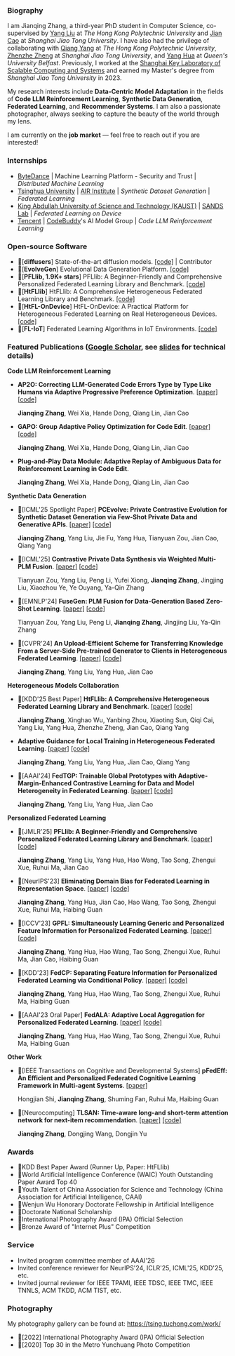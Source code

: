 ### Biography

I am Jianqing Zhang, a third-year PhD student in Computer Science, co-supervised by [Yang Liu](https://sites.google.com/site/yangliuveronica/) at _The Hong Kong Polytechnic University_ and [Jian Cao](https://scholar.google.com/citations?hl=zh-CN&user=aEacdCQAAAAJ) at _Shanghai Jiao Tong University_. I have also had the privilege of collaborating with [Qiang Yang](https://scholar.google.com/citations?user=1LxWZLQAAAAJ&hl=en&oi=ao) at _The Hong Kong Polytechnic University_, [Zhenzhe Zheng](https://scholar.google.com/citations?hl=en&user=kx_5xxEAAAAJ) at _Shanghai Jiao Tong University_, and [Yang Hua](https://scholar.google.com/citations?hl=zh-CN&user=N0tFi8MAAAAJ) at _Queen's University Belfast_. Previously, I worked at the [Shanghai Key Laboratory of Scalable Computing and Systems](https://tcloud.sjtu.edu.cn/) and earned my Master's degree from _Shanghai Jiao Tong University_ in 2023.

My research interests include **Data-Centric Model Adaptation** in the fields of **Code LLM Reinforcement Learning**, **Synthetic Data Generation**, **Federated Learning**, and **Recommender Systems**. I am also a passionate photographer, always seeking to capture the beauty of the world through my lens.

I am currently on the **job market** — feel free to reach out if you are interested!


### Internships

- [ByteDance](https://www.bytedance.com/en) | Machine Learning Platform - Security and Trust | *Distributed Machine Learning*
- [Tsinghua University](https://www.tsinghua.edu.cn/en/) | [AIR Institute](https://air.tsinghua.edu.cn/en/) | *Synthetic Dataset Generation* | *Federated Learning* 
- [King Abdullah University of Science and Technology (KAUST)](https://www.kaust.edu.sa/en/) | [SANDS Lab](https://sands.kaust.edu.sa/#sands) | *Federated Learning on Device* 
- [Tencent](https://www.tencent.com/) | [CodeBuddy](https://www.codebuddy.ai/)'s AI Model Group | *Code LLM Reinforcement Learning*

### Open-source Software

- 🎉\[**diffusers**\] State-of-the-art diffusion models. [\[code\]](https://github.com/huggingface/diffusers/tree/v0.29.2-patch) | Contributor
- 🎉\[**EvolveGen**\] Evolutional Data Generation Platform. [\[code\]](https://github.com/TsingZ0/EvolveGen)
- 🎉\[**PFLlib, 1.9K+ stars**\] PFLlib: A Beginner-Friendly and Comprehensive Personalized Federated Learning Library and Benchmark. [\[code\]](https://github.com/TsingZ0/PFLlib)
- 🎉\[**HtFLlib**\] HtFLlib: A Comprehensive Heterogeneous Federated Learning Library and Benchmark. [\[code\]](https://github.com/TsingZ0/HtFL)
- 🎉\[**HtFL-OnDevice**\] HtFL-OnDevice: A Practical Platform for Heterogeneous Federated Learning on Real Heterogeneous Devices. [\[code\]](https://github.com/TsingZ0/HtFL-OnDevice)
- 🎉\[**FL-IoT**\] Federated Learning Algorithms in IoT Environments. [\[code\]](https://github.com/TsingZ0/FL-IoT)


### Featured Publications ([Google Scholar](https://scholar.google.com/citations?user=lppe2vwAAAAJ), see [slides](./slides_for_summary.pdf) for technical details)

**Code LLM Reinforcement Learning**

- **AP2O: Correcting LLM-Generated Code Errors Type by Type Like Humans via Adaptive Progressive Preference Optimization**. [\[paper\]](https://arxiv.org/abs/2510.02393) [\[code\]](https://github.com/TsingZ0/AP2O)

    **Jianqing Zhang**, Wei Xia, Hande Dong, Qiang Lin, Jian Cao

- **GAPO: Group Adaptive Policy Optimization for Code Edit**. [\[paper\]](https://arxiv.org/abs/2510.21830) [\[code\]](https://github.com/TsingZ0/verl-GAPO)

    **Jianqing Zhang**, Wei Xia, Hande Dong, Qiang Lin, Jian Cao

- **Plug-and-Play Data Module: Adaptive Replay of Ambiguous Data for Reinforcement Learning in Code Edit**. 

    **Jianqing Zhang**, Wei Xia, Hande Dong, Qiang Lin, Jian Cao

**Synthetic Data Generation**
- 🎉\[ICML'25 Spotlight Paper\] **PCEvolve: Private Contrastive Evolution for Synthetic Dataset Generation via Few-Shot Private Data and Generative APIs**. [\[paper\]](https://arxiv.org/abs/2506.05407) [\[code\]](https://github.com/TsingZ0/PCEvolve)

    **Jianqing Zhang**, Yang Liu, Jie Fu, Yang Hua, Tianyuan Zou, Jian Cao, Qiang Yang 
- 🎉\[ICML'25\] **Contrastive Private Data Synthesis via Weighted Multi-PLM Fusion**. [\[paper\]](https://arxiv.org/pdf/2502.00245) [\[code\]](https://github.com/LindaLydia/WASP)

    Tianyuan Zou, Yang Liu, Peng Li, Yufei Xiong, **Jianqing Zhang**, Jingjing Liu, Xiaozhou Ye, Ye Ouyang, Ya-Qin Zhang 
- 🎉\[EMNLP'24\] **FuseGen: PLM Fusion for Data-Generation Based Zero-Shot Learning**. [\[paper\]](https://arxiv.org/abs/2406.12527) [\[code\]](https://github.com/LindaLydia/FuseGen)

    Tianyuan Zou, Yang Liu, Peng Li, **Jianqing Zhang**, Jingjing Liu, Ya-Qin Zhang 
- 🎉\[CVPR'24\] **An Upload-Efficient Scheme for Transferring Knowledge From a Server-Side Pre-trained Generator to Clients in Heterogeneous Federated Learning**. [\[paper\]](https://arxiv.org/abs/2403.15760) [\[code\]](https://github.com/TsingZ0/FedKTL)

    **Jianqing Zhang**, Yang Liu, Yang Hua, Jian Cao 

**Heterogeneous Models Collaboration**
- 🎉\[KDD'25 Best Paper\] **HtFLlib: A Comprehensive Heterogeneous Federated Learning Library and Benchmark**. [\[paper\]](http://arxiv.org/abs/2506.03954) [\[code\]](https://github.com/TsingZ0/HtFL)

    **Jianqing Zhang**, Xinghao Wu, Yanbing Zhou, Xiaoting Sun, Qiqi Cai, Yang Liu, Yang Hua, Zhenzhe Zheng, Jian Cao, Qiang Yang
- **Adaptive Guidance for Local Training in Heterogeneous Federated Learning**. [\[paper\]](https://arxiv.org/abs/2410.06490) [\[code\]](https://github.com/TsingZ0/FedL2G)

    **Jianqing Zhang**, Yang Liu, Yang Hua, Jian Cao, Qiang Yang 
- 🎉\[AAAI'24\] **FedTGP: Trainable Global Prototypes with Adaptive-Margin-Enhanced Contrastive Learning for Data and Model Heterogeneity in Federated Learning**. [\[paper\]](https://arxiv.org/abs/2401.03230) [\[code\]](https://github.com/TsingZ0/FedTGP)

    **Jianqing Zhang**, Yang Liu, Yang Hua, Jian Cao 

**Personalized Federated Learning**
- 🎉\[JMLR'25\] **PFLlib: A Beginner-Friendly and Comprehensive Personalized Federated Learning Library and Benchmark**. [\[paper\]](https://www.jmlr.org/papers/v26/23-1634.html) [\[code\]](https://github.com/TsingZ0/PFLlib)

    **Jianqing Zhang**, Yang Liu, Yang Hua, Hao Wang, Tao Song, Zhengui Xue, Ruhui Ma, Jian Cao
- 🎉\[NeurIPS'23\] **Eliminating Domain Bias for Federated Learning in Representation Space**. [\[paper\]](https://arxiv.org/abs/2311.14975) [\[code\]](https://github.com/TsingZ0/DBE)

    **Jianqing Zhang**, Yang Hua, Jian Cao, Hao Wang, Tao Song, Zhengui Xue, Ruhui Ma, Haibing Guan 
- 🎉\[ICCV'23\] **GPFL: Simultaneously Learning Generic and Personalized Feature Information for Personalized Federated Learning**. [\[paper\]](https://arxiv.org/pdf/2308.10279v3.pdf) [\[code\]](https://github.com/TsingZ0/GPFL)

    **Jianqing Zhang**, Yang Hua, Hao Wang, Tao Song, Zhengui Xue, Ruhui Ma, Jian Cao, Haibing Guan 
- 🎉\[KDD'23\] **FedCP: Separating Feature Information for Personalized Federated Learning via Conditional Policy**. [\[paper\]](https://arxiv.org/pdf/2307.01217v2.pdf) [\[code\]](https://github.com/TsingZ0/FedCP)

    **Jianqing Zhang**, Yang Hua, Hao Wang, Tao Song, Zhengui Xue, Ruhui Ma, Haibing Guan 
- 🎉\[AAAI'23 Oral Paper\] **FedALA: Adaptive Local Aggregation for Personalized Federated Learning**. [\[paper\]](https://arxiv.org/pdf/2212.01197v4.pdf) [\[code\]](https://github.com/TsingZ0/FedALA)

    **Jianqing Zhang**, Yang Hua, Hao Wang, Tao Song, Zhengui Xue, Ruhui Ma, Haibing Guan 

**Other Work**
- 🎉\[IEEE Transactions on Cognitive and Developmental Systems\] **pFedEff: An Efficient and Personalized Federated Cognitive Learning Framework in Multi-agent Systems**. [\[paper\]](https://ieeexplore.ieee.org/abstract/document/10163405/)

    Hongjian Shi, **Jianqing Zhang**, Shuming Fan, Ruhui Ma, Haibing Guan 
- 🎉\[Neurocomputing\] **TLSAN: Time-aware long-and short-term attention network for next-item recommendation**. [\[paper\]](https://doi.org/10.1016/j.neucom.2021.02.015) [\[code\]](https://github.com/TsingZ0/TLSAN)

    **Jianqing Zhang**, Dongjing Wang, Dongjin Yu 


### Awards

- 🎉KDD Best Paper Award (Runner Up, Paper: HtFLlib)
- 🎉World Artificial Intelligence Conference (WAIC) Youth Outstanding Paper Award Top 40
- 🎉Youth Talent of China Association for Science and Technology (China Association for Artificial Intelligence, CAAI)
- 🎉Wenjun Wu Honorary Doctorate Fellowship in Artificial Intelligence
- 🎉Doctorate National Scholarship
- 🎉International Photography Award (IPA) Official Selection
- 🎉Bronze Award of "Internet Plus" Competition


### Service

- Invited program committee member of AAAI'26
- Invited conference reviewer for NeurIPS'24, ICLR'25, ICML'25, KDD'25, etc.
- Invited journal reviewer for IEEE TPAMI, IEEE TDSC, IEEE TMC, IEEE TNNLS, ACM TKDD, ACM TIST, etc.


### Photography

My photography gallery can be found at: https://tsing.tuchong.com/work/

- 🎉\[2022\] International Photography Award (IPA) Official Selection
- 🎉\[2020\] Top 30 in the Metro Yunchuang Photo Competition
